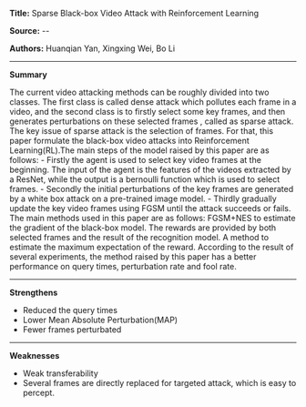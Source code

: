 
**Title:** Sparse Black-box Video Attack with Reinforcement Learning

**Source:** --

**Authors:** Huanqian Yan, Xingxing Wei, Bo Li

---

**Summary**

 The current video attacking methods can be roughly divided into two classes. The first class is called dense attack which pollutes each frame in a video, and the second class is to firstly select some key frames, and then generates perturbations on these selected frames , called as sparse attack.
The key issue of sparse attack is the selection of frames. For that, this paper formulate the black-box video attacks into Reinforcement Learning(RL).The main steps of the model raised by this paper are as follows:
	- Firstly the agent is used to select key video frames at the beginning. The input of the agent is the features of the videos extracted by a ResNet, while the output is a bernoulli function which is used to select frames. 
	- Secondly the initial perturbations of the key frames are generated by a white box attack on a pre-trained image model.
	- Thirdly gradually update the key video frames using FGSM until the attack succeeds or fails. 
The main methods used in this paper are as follows:
	FGSM+NES to estimate the gradient of the black-box model.
	The rewards are provided by both selected frames and the result of the recognition model.
	A method to estimate the maximum expectation of the reward.
According to the result of several experiments, the method raised by this paper has a better performance on query times, perturbation rate and fool rate.


---

**Strengthens**  

- Reduced the query times
- Lower Mean Absolute Perturbation(MAP)
- Fewer frames perturbated

---

**Weaknesses**  

- Weak transferability
- Several frames are directly replaced for targeted attack, which is easy to percept.
